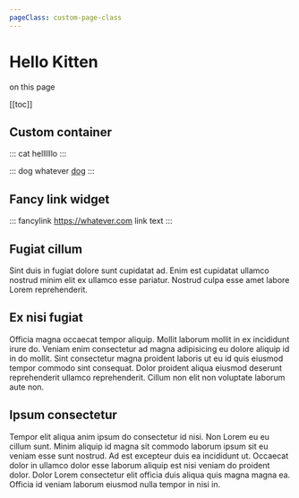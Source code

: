 ```yaml
---
pageClass: custom-page-class
---
```


# Hello Kitten

<span class="toc-title">on this page</span>

[[toc]]


## Custom container
::: cat
hellllllo
:::

::: dog whatever
[dog](www.google.com)
:::


## Fancy link widget
::: fancylink https://whatever.com
link text
:::

## Fugiat cillum
Sint duis in fugiat dolore sunt cupidatat ad. Enim est cupidatat ullamco nostrud minim elit ex ullamco esse pariatur. Nostrud culpa esse amet labore Lorem reprehenderit.

## Ex nisi fugiat
Officia magna occaecat tempor aliquip. Mollit laborum mollit in ex incididunt irure do. Veniam enim consectetur ad magna adipisicing eu dolore aliquip id in do mollit. Sint consectetur magna proident laboris ut eu id quis eiusmod tempor commodo sint consequat. Dolor proident aliqua eiusmod deserunt reprehenderit ullamco reprehenderit. Cillum non elit non voluptate laborum aute non.

## Ipsum consectetur
Tempor elit aliqua anim ipsum do consectetur id nisi. Non Lorem eu eu cillum sunt. Minim aliquip id magna sit commodo laborum ipsum sit eu veniam esse sunt nostrud. Ad est excepteur duis ea incididunt ut. Occaecat dolor in ullamco dolor esse laborum aliquip est nisi veniam do proident dolor. Dolor Lorem consectetur elit officia duis aliqua quis magna magna ea. Officia id veniam laborum eiusmod nulla tempor in nisi in.

